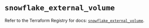 # `snowflake_external_volume`

Refer to the Terraform Registry for docs: [`snowflake_external_volume`](https://registry.terraform.io/providers/snowflake-labs/snowflake/1.0.5/docs/resources/external_volume).
